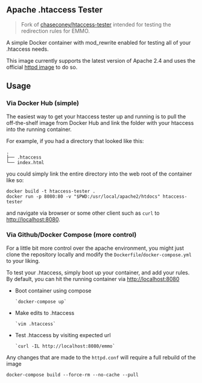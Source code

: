 
## Apache .htaccess Tester
<!--
[![Docker Pulls](https://img.shields.io/docker/pulls/jesper-friis/htaccess-tester.svg?style=flat-square)]()
[![Docker Build Status](https://img.shields.io/docker/build/jesper-friis/htaccess-tester.svg?style=flat-square)]()
-->

> Fork of [chaseconey/htaccess-tester](https://github.com/chaseconey/htaccess-tester) intended for testing the redirection rules for EMMO.

A simple Docker container with mod_rewrite enabled for testing all of your .htaccess needs.

This image currently supports the latest version of Apache 2.4 and uses the official [httpd image](https://hub.docker.com/_/httpd/) to do so.

## Usage

### Via Docker Hub (simple)

The easiest way to get your htaccess tester up and running is to pull the off-the-shelf image from Docker Hub and link the folder with your htaccess into the running container.

For example, if you had a directory that looked like this:

```
.
├── .htaccess
└── index.html
```

you could simply link the entire directory into the web root of the container like so:

```
docker build -t htaccess-tester .
docker run -p 8080:80 -v "$PWD:/usr/local/apache2/htdocs" htaccess-tester
```

and navigate via browser or some other client such as `curl` to [http://localhost:8080](https://localhost:8080).

### Via Github/Docker Compose (more control)

For a little bit more control over the apache environment, you might just clone the repository locally and modify the `Dockerfile`/`docker-compose.yml` to your liking.

To test your .htaccess, simply boot up your container, and add your rules. By default, you can hit the running container via [http://localhost:8080](http://localhost:8080)

* Boot container using compose

      `docker-compose up`

* Make edits to .htaccess

      `vim .htaccess`

* Test .htaccess by visiting expected url

      `curl -IL http://localhost:8080/emmo`

Any changes that are made to the `httpd.conf` will require a full rebuild of the image

```
docker-compose build --force-rm --no-cache --pull
```
